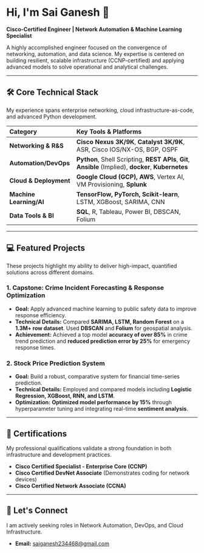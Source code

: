 # Hi, I'm Sai Ganesh 👋

**Cisco-Certified Engineer | Network Automation & Machine Learning Specialist**

A highly accomplished engineer focused on the convergence of networking, automation, and data science. My expertise is centered on building resilient, scalable infrastructure (CCNP-certified) and applying advanced models to solve operational and analytical challenges.

---

## 🛠️ Core Technical Stack

My experience spans enterprise networking, cloud infrastructure-as-code, and advanced Python development.

| Category | Key Tools & Platforms |
| :--- | :--- |
| **Networking & R&S** | **Cisco Nexus 3K/9K**, **Catalyst 3K/9K**, ASR, Cisco IOS/NX-OS, BGP, OSPF |
| **Automation/DevOps** | **Python**, Shell Scripting, **REST APIs**, **Git**, **Ansible** (Implied), **docker**, **Kubernetes** |
| **Cloud & Deployment** | **Google Cloud (GCP), AWS**, Vertex AI, VM Provisioning, **Splunk** |
| **Machine Learning/AI** | **TensorFlow, PyTorch, Scikit-learn**, LSTM, XGBoost, SARIMA, CNN |
| **Data Tools & BI** | **SQL**, R, Tableau, Power BI, DBSCAN, Folium |

---

## 💻 Featured Projects

These projects highlight my ability to deliver high-impact, quantified solutions across different domains.

### 1. Capstone: Crime Incident Forecasting & Response Optimization

* **Goal:** Apply advanced machine learning to public safety data to improve response efficiency.
* **Technical Details:** Compared **SARIMA, LSTM, Random Forest** on a **1.3M+ row dataset**. Used **DBSCAN** and **Folium** for geospatial analysis.
* **Achievement:** Achieved a top model **accuracy of over 85%** in crime trend prediction and **reduced prediction error by 25%** for emergency response times.

### 2. Stock Price Prediction System

* **Goal:** Build a robust, comparative system for financial time-series prediction.
* **Technical Details:** Employed and compared models including **Logistic Regression, XGBoost, RNN, and LSTM**.
* **Optimization:** **Optimized model performance by 15%** through hyperparameter tuning and integrating real-time **sentiment analysis**.

---

## 🏅 Certifications

My professional qualifications validate a strong foundation in both infrastructure and development practices.

* **Cisco Certified Specialist - Enterprise Core (CCNP)**
* **Cisco Certified DevNet Associate** (Demonstrates coding for network devices)
* **Cisco Certified Network Associate (CCNA)**

---

## 🤝 Let's Connect

I am actively seeking roles in Network Automation, DevOps, and Cloud Infrastructure.

* **Email:** saiganesh234468@gmail.com
